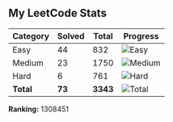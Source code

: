 
## My LeetCode Stats

| Category | Solved | Total | Progress |
|----------|--------|-------|----------|
| Easy | 44 | 832 | ![Easy](https://progress-bar.dev/5/?width=100&color=green) |
| Medium | 23 | 1750 | ![Medium](https://progress-bar.dev/1/?width=100&color=orange) |
| Hard | 6 | 761 | ![Hard](https://progress-bar.dev/1/?width=100&color=red) |
| **Total** | **73** | **3343** | ![Total](https://progress-bar.dev/2/?width=100&color=blue) |

**Ranking:** 1308451
            
            
            
